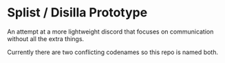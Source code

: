 # Splist / Disilla Prototype

An attempt at a more lightweight discord that focuses on communication without all the extra things.

Currently there are two conflicting codenames so this repo is named both.
